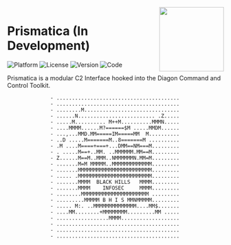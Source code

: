 <img align="right" src="https://github.com/Project-Prismatica/Prismatica/blob/master/logo.png" height="150px" width="150px">

# Prismatica (In Development)

![Platform](https://img.shields.io/badge/Platform-WIndows%20%7C%20Linux%20%7C%20OSX-green.svg)
![License](https://img.shields.io/badge/License-MIT-green.svg)
![Version](https://img.shields.io/badge/Version-0.01-green.svg)
![Code](https://img.shields.io/badge/Code-Python%20%7C%20Javascript%20%7C%20ReactJS%20%7C%20MySQL%20%7C%20Electron%20%7C%20JSON-blue.svg)

Prismatica is a modular C2 Interface hooked into the Diagon Command and Control Toolkit. 


                  - ........................................
                  - ........................................
                  - ........M...............................
                  - ......N......................... .Z.....
                  - .....M.......... M++M..........MMMN.....
                  - ....MMMM......M?======$M .....MMDM......
                  - ...,...MMD.MM=====IM=====MM  M..........
                  - ..D .....M=======M..8=======M ..........
                  - .M ....M====+===+...DMM==NM===M.........
                  - . .....M==+..MM. ..MMMMMM.MM==M.........
                  - Z......M==M..MMM..NMMMMMMN.MM=M.........
                  - .......M=M MMMMM..MMMMMMMMMMMMM.........
                  - .......MMMMMMMMMMMMMMMMMMMMMMMM.........
                  - ..... .MMMMMMMMMMMMMMMMMMMMMMMM.........
                  - .......MMMM  BLACK HILLS   MMMM.........
                  - .......MMMM    INFOSEC     MMMM.........
                  - ........MMMMMMMMMMMMMMMMMMMMMM .........
                  - .........MMMMM B H I S MMNMMMMM.........
                  - ..... M:. ..MMMMMMMMMMMMMM....MM$.......
                  - ....MM........+MMMMMMMM.........MM .....
                  - .................MMMM...................
                  - ........................................
                  - ........................................
                  - ........................................

